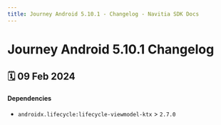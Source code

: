 ```yaml
---
title: Journey Android 5.10.1 - Changelog - Navitia SDK Docs
---
```


# Journey Android 5.10.1 Changelog

<h2>🗓 09 Feb 2024</h2>

#### Dependencies
- `androidx.lifecycle:lifecycle-viewmodel-ktx` > `2.7.0`
